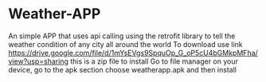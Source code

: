 # Weather-APP
An simple APP that uses api calling using the retrofit library to tell the weather condition of any city all around the world
To download use link
https://drive.google.com/file/d/1mYsEVgs9SpquOp_G_oP5cU4bGMkpMFha/view?usp=sharing
this is a zip file to install
Go to file manager on your device, go to the apk section choose weatherapp.apk and then install
